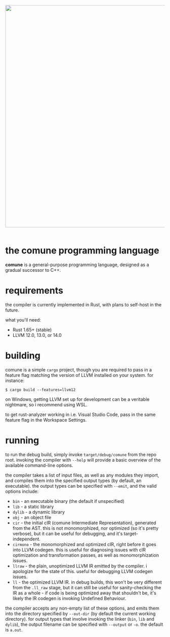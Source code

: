 <p align="center">
  <img width="700" src="https://media.discordapp.net/attachments/846781793834106902/1036645719827820684/comune-logo-background.png"><br><br>
</p>

# the comune programming language
**comune** is a general-purpose programming language, designed as a gradual successor to C++.

# requirements

the compiler is currently implemented in Rust, with plans to self-host in the future.

what you'll need:

- Rust 1.65+ (stable)
- LLVM 12.0, 13.0, or 14.0

# building
comune is a simple `cargo` project, though you are required to pass in a feature flag matching the version of LLVM installed on your system. for instance:

```$ cargo build --features=llvm12```

on Windows, getting LLVM set up for development can be a veritable nightmare, so i recommend using WSL.

to get rust-analyzer working in i.e. Visual Studio Code, pass in the same feature flag in the Workspace Settings.

# running
to run the debug build, simply invoke `target/debug/comune` from the repo root. invoking the compiler with `--help` will provide a basic overview of the available command-line options.

the compiler takes a list of input files, as well as any modules they import, and compiles them into the specified output types (by default, an executable). the output types can be specified with `--emit`, and the valid options include:

- `bin` - an executable binary (the default if unspecified)
- `lib` - a static library
- `dylib` - a dynamic library
- `obj` - an object file
- `cir` - the initial cIR (comune Intermediate Representation), generated from the AST. this is not monomorphized, nor optimized (so it's pretty verbose), but it can be useful for debugging, and it's target-independent.
- `cirmono` - the monomorphized and optimized cIR, right before it goes into LLVM codegen. this is useful for diagnosing issues with cIR optimization and transformation passes, as well as monomorphization issues.
- `llraw` - the plain, unoptimized LLVM IR emitted by the compiler. i apologize for the state of this. useful for debugging LLVM codegen issues.
- `ll` - the optimized LLVM IR. in debug builds, this won't be very different from the `.ll_raw` stage, but it can still be useful for sanity-checking the IR as a whole - if code is being optimized away that shouldn't be, it's likely the IR codegen is invoking Undefined Behaviour.

the compiler accepts any non-empty list of these options, and emits them into the directory specified by `--out-dir` (by default the current working directory). for output types that involve invoking the linker (`bin`, `lib` and `dylib`), the output filename can be specified with `--output` or `-o`. the default is `a.out`.
